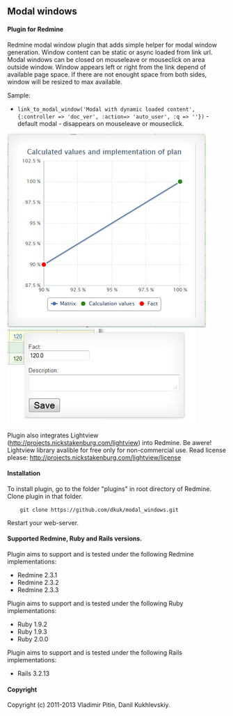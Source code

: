 ## Modal windows

#### Plugin for Redmine

Redmine modal window plugin that adds simple helper for modal window generation. 
Window content can be static or async loaded from link url.
Modal windows can be closed on mouseleave or mouseclick on area outside window.
Window appears left or right from the link depend of available page space. 
If there are not enought space from both sides, window will be resized to max available. 

Sample:
* `link_to_modal_window('Modal with dynamic loaded content', {:controller => 'doc_ver', :action=> 'auto_user', :q => ''})` - default modal - disappears on mouseleave or mouseclick.

![sample](https://github.com/dkuk/modal_windows/raw/master/screenshots/sample.png "sample")
![sample2](https://github.com/dkuk/modal_windows/raw/master/screenshots/sample2.png "sample2")

Plugin also integrates Lightview (http://projects.nickstakenburg.com/lightview) into Redmine. Be awere! Lightview library avalible for free only for non-commercial use.
Read license please: http://projects.nickstakenburg.com/lightview/license

#### Installation
To install plugin, go to the folder "plugins" in root directory of Redmine.
Clone plugin in that folder.

		git clone https://github.com/dkuk/modal_windows.git

Restart your web-server.

#### Supported Redmine, Ruby and Rails versions.

Plugin aims to support and is tested under the following Redmine implementations:
* Redmine 2.3.1
* Redmine 2.3.2
* Redmine 2.3.3

Plugin aims to support and is tested under the following Ruby implementations:
* Ruby 1.9.2
* Ruby 1.9.3
* Ruby 2.0.0

Plugin aims to support and is tested under the following Rails implementations:
* Rails 3.2.13

#### Copyright
Copyright (c) 2011-2013 Vladimir Pitin, Danil Kukhlevskiy.
